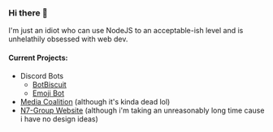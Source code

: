 ### Hi there 👋

I'm just an idiot who can use NodeJS to an acceptable-ish level and is unhelathily obsessed with web dev.

#### Current Projects:
- Discord Bots
  - [BotBiscuit](https://dev801.github.io/botbiscuit)
  - [Emoji Bot](https://dev801.github.io/emojibot)
- [Media Coalition](https://mediacoalition.github.io) (although it's kinda dead lol)
- [N7-Group Website](https://n7-group.github.io) (although i'm taking an unreasonably long time cause i have no design ideas)
